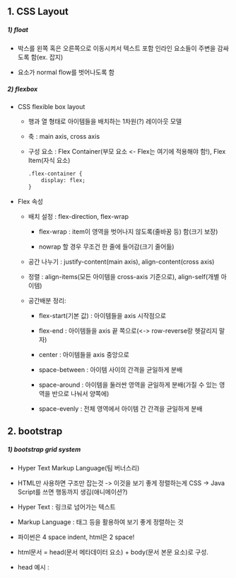 ## 1. CSS Layout

##### 1) float

- 박스를 왼쪽 혹은 오른쪽으로 이동시켜서 텍스트 포함 인라인 요소들이 주변을 감싸도록 함(ex. 잡지)

- 요소가 normal flow를 벗어나도록 함

##### 2) flexbox

- CSS flexible box layout
  
  - 행과 열 형태로 아이템들을 배치하는 1차원(?) 레이아웃 모델
  
  - 축 : main axis, cross axis
  
  - 구성 요소 : Flex Container(부모 요소 <- Flex는 여기에 적용해야 함!), Flex Item(자식 요소)
    
    ```html
    .flex-container {
        display: flex;
    }
    ```

- Flex 속성
  
  - 배치 설정 : flex-direction, flex-wrap
    
    - flex-wrap : item이 영역을 벗어나지 않도록(줄바꿈 등) 함(크기 보장)
    
    - nowrap 할 경우 무조건 한 줄에 들어감(크기 줄어듦)
  
  - 공간 나누기 : justify-content(main axis), align-content(cross axis)
  
  - 정렬 : align-items(모든 아이템을 cross-axis 기준으로), align-self(개별 아이템)
  
  - 공간배분 정리:
    
    - flex-start(기본 값) : 아이템들을 axis 시작점으로
    
    - flex-end : 아이템들을 axis 끝 쪽으로(<-> row-reverse랑 헷갈리지 말자)
    
    - center : 아이템들을 axis 중앙으로
    
    - space-between : 아이템 사이의 간격을 균일하게 분배
    
    - space-around : 아이템을 둘러싼 영역을 균일하게 분배(가질 수 있는 영역을 반으로 나눠서 양쪽에)
    
    - space-evenly : 전체 영역에서 아이템 간 간격을 균일하게 분배

## 2. bootstrap

##### 1) bootstrap grid system

- Hyper Text Markup Language(팀 버너스리)

- HTML만 사용하면 구조만 잡는것 -> 이것을 보기 좋게 정렬하는게 CSS -> Java Script를 쓰면 행동까지 생김(애니메이션?)

- Hyper Text : 링크로 넘어가는 텍스트

- Markup Language : 태그 등을 활용하여 보기 좋게 정렬하는 것

- 파이썬은 4 space indent, html은 2 space!

- html문서 = head(문서 메타데이터 요소) + body(문서 본문 요소)로 구성.

- head 예시 : <title>, <meta>, <link>, <script>, <style> - CSS

- html 요소 : 시작태그 + 요소 + 종료태그(없는경우도 있음) -> 요소의 중첩을 통해 문서를 구조화

- 속성 : 태그를 구체화해주는 것, 속성명 + 속성값으로 구성, html에서는 = 앞뒤로 공백 x

- 주석 : ctrl + / 로 사용

- 시멘틱 태그 : 태그가 고유한 이름과 의미를 가지는 것(의미론적 마크업 - 검색엔진 최적화)

- 렌더링 : 웹사이트 코드를 웹사이트로 만드는 과정 - DOM(document object model) 트리를 이용하여 렌더링

## 3. Responsive web

##### 1) CSS Selectors

- 선택자 유형 : 기본선택자, 결합자, 의사 클래스/요소
  
  - 전체선택자 : *
  
  - 요소선택자 : 태그를 부르는 것
  
  - 클래스선택자 : 마침표(.) 문자로 시작. 해당 클래스가 적용된 항목을 선택
  
  - ID선택자 : #으로 시작, 해당 아이디가 적용된 항목을 선택. 일반적으로 하나의 문서에 한 번만 사용.

- Lorem + tab : 랜덤한 문자열 자동 생성

- CSS 적용 우선순위 : 범위가 좁을수록 강하다(important >> 인라인 > id > class, 속성 > 요소 > *)
  
  - 만약 같은 범위라면 적는 순서에서 아래에 있는 것이 더 쎔

- CSS 상속 : 부모요소를 자식요소에게 상속
  
  - 상속 되는 것 : Text 관련 요소
  
  - 안되는 것 : Layout 관련 요소

##### 2) CSS 단위

- 크기 단위 : px(고정적), %(백분율, 가변적 레이아웃에서 사용)
  
  - em : (바로위, 부모요소에 대한) 상속의 영향을 받음. 배수 단위, 요소에 지정된 사이즈에 상대적인 사이즈를 가짐
  
  - rem : 상속의 영향을 받지 않고 최상위 요소(html)의 사이즈를 기준으로 배수 단위를 가짐
  
  - 참고 : 브라우저의 기본 텍스트 픽셀은 16px
  
  - viewport : 웹 페이지를 방문한 유저에게 바로 보이게 되는 웹 컨텐츠의 영역(디바이스 화면). vw, vh, vmin, vmax

- 색상 단위
  
  - 색상 키워드(red, blue 등), RGB, HSL(색상 코드 입력)
  
  - 일반적으로는 색상 키워드로 사용 or HSL(코드를 받을 경우)

##### 3) Selectors 심화

- 결합자(Combinators)
  
  - 자손 결합자(공백) : 모든 하위 레벨
  
  - 자식 결합자(>) : 바로 하위 레벨
  
  - 일반 형제 결합자(~) : 같은 레벨 중 하단 모두
  
  - 인접 형제 결합자(+) : 같은 레벨 중 바로 아래

##### 4) Box Model

- CSS 원칙 : CSS의 모든 요소는 박스다. 모든 박스는 위에서부터 아래로, 왼쪽에서 오른쪽으로 쌓인다.

- 하나의 박스는 4가지 영역으로 구성
  
  - margin : 테두리 바깥의 외부 여백. 배경색 지정 불가
  
  - border : 테두리 영역
  
  - padding : 테두리 안쪽의 내부 여백
  
  - content : 글이나 이미지 등 요소의 실제 내용

- shortand 라는 것이 있어서 일일이 top, left, right, bottom 지정할 필요 없이 한 줄에 공백으로 구분하여 작성 가능

- 기본적으로 모든 box-sizing은 content-box 기준. 따라서 전체 크기인 border-size를 보고 싶다면 box-sizing을 border-box로 지정하면 된다.

##### 5) Display

- display : block
  
  - 줄바꿈이 일어나는 요소
  
  - 화면 크기 전체의 가로폭을 차지
  
  - 블록 요소 안에 인라인 요소가 들어갈 수 있음
  
  - 대표적인 블록 요소 : div / ul, ol, li / p / hr / form 등

- display : inline
  
  - 줄바꿈이 일어나지 않는 행의 일부 요소
  
  - content 너비만큼 가로폭 차지
  
  - width, height, margin-top, margin-bottom을 지정할 수 없음
  
  - 상하 여백은 line-height로 지정
  
  - 대표적인 인라인 요소 : span / a / img / input, label / b, em, i, strong 등

##### 6) Position

- 문서상에서 요소의 위치를 지정

- static : 모든 태그의 기본 값(기준 위치)
  
  - 일반적인 요소의 배치 순서를 따름(좌측 상단)
  
  - 부모요소 내에 배치시 부모 위치를 따름

- 아래의 요소들은 좌표 프로퍼터(top, right 등)를 통해 이동 가능
  
  - relative : 상대 위치
  
  - absolute : 절대 위치
  
  - fixed : 고정 위치
  
  - sticky : 스크롤 따라 움직이는 것
